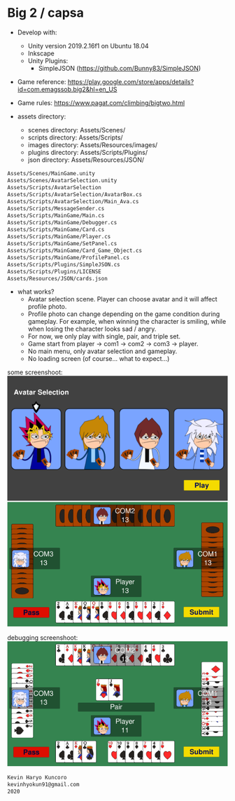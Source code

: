 # Big 2 / capsa
  - Develop with:
    - Unity version 2019.2.16f1 on Ubuntu 18.04
    - Inkscape
    - Unity Plugins:
      -	SimpleJSON (https://github.com/Bunny83/SimpleJSON)

  - Game reference: https://play.google.com/store/apps/details?id=com.emagssob.big2&hl=en_US

  - Game rules: https://www.pagat.com/climbing/bigtwo.html
    
  - assets directory:
    - scenes directory: Assets/Scenes/
    - scripts directory: Assets/Scripts/
    - images directory: Assets/Resources/images/
    - plugins directory: Assets/Scripts/Plugins/
    - json directory: Assets/Resources/JSON/

```
Assets/Scenes/MainGame.unity
Assets/Scenes/AvatarSelection.unity
Assets/Scripts/AvatarSelection
Assets/Scripts/AvatarSelection/AvatarBox.cs
Assets/Scripts/AvatarSelection/Main_Ava.cs
Assets/Scripts/MessageSender.cs
Assets/Scripts/MainGame/Main.cs
Assets/Scripts/MainGame/Debugger.cs
Assets/Scripts/MainGame/Card.cs
Assets/Scripts/MainGame/Player.cs
Assets/Scripts/MainGame/SetPanel.cs
Assets/Scripts/MainGame/Card_Game_Object.cs
Assets/Scripts/MainGame/ProfilePanel.cs
Assets/Scripts/Plugins/SimpleJSON.cs
Assets/Scripts/Plugins/LICENSE
Assets/Resources/JSON/cards.json
```
    
  - what works?
    - Avatar selection scene. Player can choose avatar and it will affect profile photo.
    - Profile photo can change depending on the game condition during gameplay. 
      For example, when winning the character is smiling, 
      while when losing the character looks sad / angry.
    - For now, we only play with single, pair, and triple set.
    - Game start from player -> com1 -> com2 -> com3 -> player.
    - No main menu, only avatar selection and gameplay.
    - No loading screen (of course... what to expect...)

some screenshoot: </br>
![Alt text](Screenshoot/avatarselection.png?raw=true "avatar selection screen")
![Alt text](Screenshoot/gameplay.png?raw=true "game play screen")

debugging screenshoot: </br>
![Alt text](Screenshoot/gameplay2.png?raw=true "debugging game play screen")

``` 
Kevin Haryo Kuncoro
kevinhyokun91@gmail.com
2020 
```
